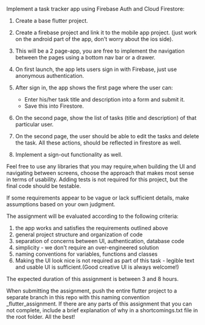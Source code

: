 Implement a task tracker app using Firebase Auth and Cloud Firestore:

1) Create a base flutter project. 

2) Create a firebase project and link it to the mobile app project. (just work on the android part of the app, don't worry about the ios side).

3) This will be a 2 page-app, you are free to implement the navigation between the pages using a bottom nav bar or a    drawer.

4) On first launch, the app lets users sign in with Firebase, just use anonymous authentication.

5) After sign in, the app shows the first page where the user can:
    - Enter his/her task title and description into a form and submit it.
    - Save this into Firestore.

6) On the second page, show the list of tasks (title and description) of that particular user.

7) On the second page, the user should be able to edit the tasks and delete the task. All these actions, should be reflected in firestore as well.

8) Implement a sign-out functionality as well. 


Feel free to use any libraries that you may require,when building the UI and navigating between screens, choose the approach that makes most sense in terms of usability. Adding tests is not required for this project, but the final code should be testable.

If some requirements appear to be vague or lack sufficient details, make assumptions based on your own judgment.

The assignment will be evaluated according to the following criteria:
1) the app works and satisfies the requirements outlined above
2) general project structure and organization of code
3) separation of concerns between UI, authentication, database code
4) simplicity - we don't require an over-engineered solution
4) naming conventions for variables, functions and classes
5) Making the UI look nice is not required as part of this task - legible text and usable UI is sufficient.(Good creative UI is always welcome!)

The expected duration of this assignment is between 3 and 8 hours.

When submitting the assignment, push the entire flutter project to a separate branch in this repo with this naming convention <yourName>_flutter_assignment. If there are any parts of this assignment that you can not complete, include a brief explanation of why in a shortcomings.txt file in the root folder. All the best!
